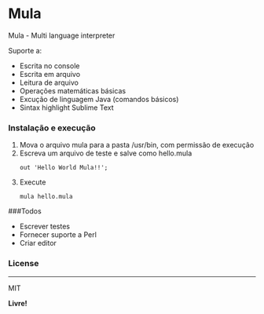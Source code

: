 # Mula
Mula - Multi language interpreter

Suporte a:
  - Escrita no console
  - Escrita em arquivo
  - Leitura de arquivo
  - Operações matemáticas básicas
  - Excução de linguagem Java (comandos básicos)
  - Sintax highlight Sublime Text

### Instalação e execução
 1. Mova o arquivo mula para a pasta /usr/bin, com permissão de execução
 2. Escreva um arquivo de teste e salve como hello.mula
     ```
    out 'Hello World Mula!!';
    ```
 3. Execute 
     ```
    mula hello.mula
    ```

###Todos

 - Escrever testes
 - Fornecer suporte a Perl
 - Criar editor

### License
----
MIT


**Livre!**
